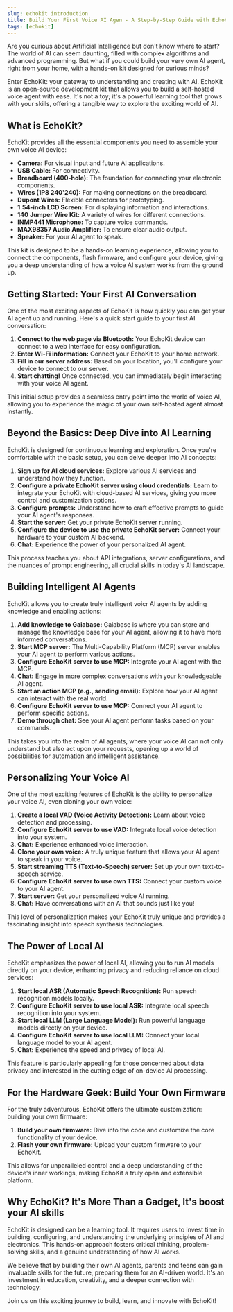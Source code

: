 ```yaml
---
slug: echokit introduction
title: Build Your First Voice AI Agen - A Step-by-Step Guide with EchoKit
tags: [echokit]
---
```




Are you curious about Artificial Intelligence but don't know where to start? The world of AI can seem daunting, filled with complex algorithms and advanced programming. But what if you could build your very own AI agent, right from your home, with a hands-on kit designed for curious minds?

Enter EchoKit: your gateway to understanding and creating with AI. EchoKit is an open-source development kit that allows you to build a self-hosted voice agent with ease. It's not a toy; it's a powerful learning tool that grows with your skills, offering a tangible way to explore the exciting world of AI.


## What is EchoKit?

EchoKit provides all the essential components you need to assemble your own voice AI device:


*   **Camera:** For visual input and future AI applications.
*   **USB Cable:** For connectivity.
*   **Breadboard (400-hole):** The foundation for connecting your electronic components.
*   **Wires (1P8 240'240):** For making connections on the breadboard.
*   **Dupont Wires:** Flexible connectors for prototyping.
*   **1.54-inch LCD Screen:** For displaying information and interactions.
*   **140 Jumper Wire Kit:** A variety of wires for different connections.
*   **INMP441 Microphone:** To capture voice commands.
*   **MAX98357 Audio Amplifier:** To ensure clear audio output.
*   **Speaker:** For your AI agent to speak.

This kit is designed to be a hands-on learning experience, allowing you to connect the components, flash firmware, and configure your device, giving you a deep understanding of how a voice AI system works from the ground up.


## Getting Started: Your First AI Conversation

One of the most exciting aspects of EchoKit is how quickly you can get your AI agent up and running. Here's a quick start guide to your first AI conversation:


1.  **Connect to the web page via Bluetooth:** Your EchoKit device can connect to a web interface for easy configuration.
2.  **Enter Wi-Fi information:** Connect your EchoKit to your home network.
3.  **Fill in our server address:** Based on your location, you'll configure your device to connect to our server.
4.  **Start chatting!** Once connected, you can immediately begin interacting with your voice AI agent.

This initial setup provides a seamless entry point into the world of voice AI, allowing you to experience the magic of your own self-hosted agent almost instantly.


## Beyond the Basics: Deep Dive into AI Learning

EchoKit is designed for continuous learning and exploration. Once you're comfortable with the basic setup, you can delve deeper into AI concepts:


1.  **Sign up for AI cloud services:** Explore various AI services and understand how they function.
2.  **Configure a private EchoKit server using cloud credentials:** Learn to integrate your EchoKit with cloud-based AI services, giving you more control and customization options.
3.  **Configure prompts:** Understand how to craft effective prompts to guide your AI agent's responses.
4.  **Start the server:** Get your private EchoKit server running.
5.  **Configure the device to use the private EchoKit server:** Connect your hardware to your custom AI backend.
6.  **Chat:** Experience the power of your personalized AI agent.

This process teaches you about API integrations, server configurations, and the nuances of prompt engineering, all crucial skills in today's AI landscape.


## Building Intelligent AI Agents

EchoKit allows you to create truly intelligent voicr AI agents by adding knowledge and enabling actions:


1.  **Add knowledge to Gaiabase:** Gaiabase is where you can store and manage the knowledge base for your AI agent, allowing it to have more informed conversations.
2.  **Start MCP server:** The Multi-Capability Platform (MCP) server enables your AI agent to perform various actions.
3.  **Configure EchoKit server to use MCP:** Integrate your AI agent with the MCP.
4.  **Chat:** Engage in more complex conversations with your knowledgeable AI agent.
5.  **Start an action MCP (e.g., sending email):** Explore how your AI agent can interact with the real world.
6.  **Configure EchoKit server to use MCP:** Connect your AI agent to perform specific actions.
7.  **Demo through chat:** See your AI agent perform tasks based on your commands.

This takes you into the realm of AI agents, where your voice AI can not only understand but also act upon your requests, opening up a world of possibilities for automation and intelligent assistance.


## Personalizing Your Voice AI

One of the most exciting features of EchoKit is the ability to personalize your voice AI, even cloning your own voice:


1.  **Create a local VAD (Voice Activity Detection):** Learn about voice detection and processing.
2.  **Configure EchoKit server to use VAD:** Integrate local voice detection into your system.
3.  **Chat:** Experience enhanced voice interaction.
4.  **Clone your own voice:** A truly unique feature that allows your AI agent to speak in your voice.
5.  **Start streaming TTS (Text-to-Speech) server:** Set up your own text-to-speech service.
6.  **Configure EchoKit server to use own TTS:** Connect your custom voice to your AI agent.
7.  **Start server:** Get your personalized voice AI running.
8.  **Chat:** Have conversations with an AI that sounds just like you!

This level of personalization makes your EchoKit truly unique and provides a fascinating insight into speech synthesis technologies.


## The Power of Local AI

EchoKit emphasizes the power of local AI, allowing you to run AI models directly on your device, enhancing privacy and reducing reliance on cloud services:


1.  **Start local ASR (Automatic Speech Recognition):** Run speech recognition models locally.
2.  **Configure EchoKit server to use local ASR:** Integrate local speech recognition into your system.
3.  **Start local LLM (Large Language Model):** Run powerful language models directly on your device.
4.  **Configure EchoKit server to use local LLM:** Connect your local language model to your AI agent.
5.  **Chat:** Experience the speed and privacy of local AI.

This feature is particularly appealing for those concerned about data privacy and interested in the cutting edge of on-device AI processing.


## For the Hardware Geek: Build Your Own Firmware

For the truly adventurous, EchoKit offers the ultimate customization: building your own firmware:


1.  **Build your own firmware:** Dive into the code and customize the core functionality of your device.
2.  **Flash your own firmware:** Upload your custom firmware to your EchoKit.

This allows for unparalleled control and a deep understanding of the device's inner workings, making EchoKit a truly open and extensible platform.


## Why EchoKit? It's More Than a Gadget, It's boost your AI skills   

EchoKit is designed can be a learning tool. It requires users to invest time in building, configuring, and understanding the underlying principles of AI and electronics. This hands-on approach fosters critical thinking, problem-solving skills, and a genuine understanding of how AI works.

We believe that by building their own AI agents, parents and teens can gain invaluable skills for the future, preparing them for an AI-driven world. It's an investment in education, creativity, and a deeper connection with technology.

Join us on this exciting journey to build, learn, and innovate with EchoKit!

